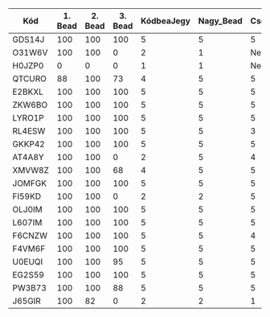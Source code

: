 | Kód | 1. Bead | 2. Bead | 3. Bead | KódbeaJegy | Nagy_Bead | Csoport_ALG | Csoport_ZH | Évf_ALG | Évf_ZH | Jegy |
| --- | ------- | ------- | ------- | ---------- | --------- | ----------- | ---------- | ------- | ------ | ---- |
| GDS14J | 100 | 100 | 100 | 5 | 5 | 5 | 3 | | | |
| O31W6V | 100 | 100 | 0 | 2 | 1 | Nem irt | 1 | | | |
| H0JZP0 | 0 | 0 | 0 | 1 | 1 | Nem irt | Nem írt | | | |
| QTCURO | 88 | 100 | 73 | 4 | 5 | 5 | 5 | | | |
| E2BKXL | 100 | 100 | 100 | 5 | 5 | 5 | 4 | | | |
| ZKW6BO | 100 | 100 | 100 | 5 | 5 | 5 | 4 | | | | 
| LYRO1P | 100 | 100 | 100 | 5 | 5 | 5 | 5 | | | |
| RL4ESW | 100 | 100 | 100 | 5 | 5 | 3 | 4 | | | | 
| GKKP42 | 100 | 100 | 100 | 5 | 5 | 5 | 3 | | | |
| AT4A8Y | 100 | 100 | 0 | 2 | 5 | 4 | 1 | | | |
| XMVW8Z | 100 | 100 | 68 | 4 | 5 | 5 | 4 | | | |
| JOMFGK | 100 | 100 | 100 | 5 | 5 | 5 | 4 | | | |
| FI59KD | 100 | 100 | 0 | 2 | 2 | 5 | Nem irt | | | |
| OLJ0IM | 100 | 100 | 100 | 5 | 5 | 5 | 5 | | | |
| L607IM | 100 | 100 | 100 | 5 | 5 | 5 | 3 | | | |
| F6CNZW | 100 | 100 | 100 | 5 | 5 | 4 | 5 | | | |
| F4VM6F | 100 | 100 | 100 | 5 | 5 | 5 | 5 | | | |
| U0EUQI | 100 | 100 | 95 | 5 | 5 | 5 | 4 | | | |
| EG2S59 | 100 | 100 | 100 | 5 | 5 | 5 | 3 | | | |
| PW3B73 | 100 | 100 | 88 | 5 | 5 | 5 | 4 | | | |
| J65GIR | 100 | 82 | 0 | 2 | 2 | 1 | 1 | | | |
